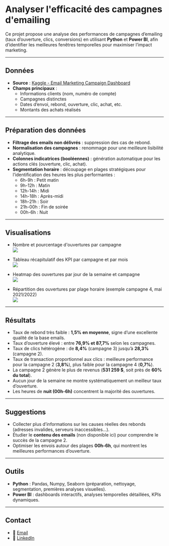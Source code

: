 # Analyser l'efficacité des campagnes d'emailing

Ce projet propose une analyse des performances de campagnes d’emailing (taux d’ouverture, clics, conversions) en utilisant **Python** et **Power BI**, afin d’identifier les meilleures fenêtres temporelles pour maximiser l’impact marketing.  

---

## Données
- **Source** : [Kaggle - Email Marketing Campaign Dashboard](https://www.kaggle.com/datasets/mariusnikiforovas/email-marketing-campaign-dashboard?select=filtered_dataset.csv)  
- **Champs principaux** :
  - Informations clients (nom, numéro de compte)
  - Campagnes distinctes
  - Dates d’envoi, rebond, ouverture, clic, achat, etc.
  - Montants des achats réalisés  

---

## Préparation des données
- **Filtrage des emails non délivrés** : suppression des cas de rebond.  
- **Normalisation des campagnes** : renommage pour une meilleure lisibilité analytique.  
- **Colonnes indicatrices (booléennes)** : génération automatique pour les actions clés (ouverture, clic, achat).  
- **Segmentation horaire** : découpage en plages stratégiques pour l’identification des heures les plus performantes :
  - 6h-9h : Petit matin  
  - 9h-12h : Matin  
  - 12h-14h : Midi  
  - 14h-18h : Après-midi  
  - 18h-21h : Soir  
  - 21h-00h : Fin de soirée  
  - 00h-6h : Nuit  

---

## Visualisations
- Nombre et pourcentage d'ouvertures par campagne  
![](https://github.com/FabienHaury/Analyser-l-efficacite-des-campagnes-d-emailing/blob/main/Python/Screenshot/Graphiques/graph_campagne_open.png)

- Tableau récapitulatif des KPI par campagne et par mois  
![](https://github.com/FabienHaury/Analyser-l-efficacite-des-campagnes-d-emailing/blob/main/Python/Screenshot/Tableaux/tab_summary_annee_mois.png)

- Heatmap des ouvertures par jour de la semaine et campagne  
![](https://github.com/FabienHaury/Analyser-l-efficacite-des-campagnes-d-emailing/blob/main/Python/Screenshot/Graphiques/graph_nombre_ouvertures_par_campagne_et_jour.png)

- Répartition des ouvertures par plage horaire (exemple campagne 4, mai 2021/2022)  
![](https://github.com/FabienHaury/Analyser-l-efficacite-des-campagnes-d-emailing/blob/main/Python/Screenshot/Tableaux/tab_ann%C3%A9e_mois_jour_seg.png)

---

## Résultats
- Taux de rebond très faible : **1,5% en moyenne**, signe d’une excellente qualité de la base emails.  
- Taux d’ouverture élevé : entre **76,9% et 87,7%** selon les campagnes.  
- Taux de clics hétérogène : de **8,4%** (campagne 3) jusqu’à **28,3%** (campagne 2).  
- Taux de transaction proportionnel aux clics : meilleure performance pour la campagne 2 (**3,8%**), plus faible pour la campagne 4 (**0,7%**).  
- La campagne 2 génère le plus de revenus (**531 259 $**, soit près de **60% du total**).  
- Aucun jour de la semaine ne montre systématiquement un meilleur taux d’ouverture.  
- Les heures de **nuit (00h-6h)** concentrent la majorité des ouvertures.  

---

## Suggestions
- Collecter plus d’informations sur les causes réelles des rebonds (adresses invalides, serveurs inaccessibles…).  
- Étudier le **contenu des emails** (non disponible ici) pour comprendre le succès de la campagne 2.  
- Optimiser les envois autour des plages **00h-6h**, qui montrent les meilleures performances d’ouverture.  

---

## Outils
- **Python** : Pandas, Numpy, Seaborn (préparation, nettoyage, segmentation, premières analyses visuelles).  
- **Power BI** : dashboards interactifs, analyses temporelles détaillées, KPIs dynamiques.  

---

## Contact
- 📧 [Email](mailto:67912775+FabienHaury@users.noreply.github.com)  
- 💼 [LinkedIn](https://www.linkedin.com/in/fabienhaury/)
